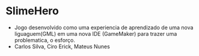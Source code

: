 # SlimeHero
- Jogo desenvolvido como uma experiencia de aprendizado de uma nova liguaguem(GML) em uma nova IDE (GameMaker) para trazer uma problematica, o esforço.
- Carlos Silva, Ciro Erick, Mateus Nunes
